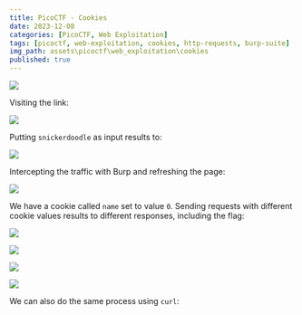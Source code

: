 ```yaml
---
title: PicoCTF - Cookies
date: 2023-12-08
categories: [PicoCTF, Web Exploitation]
tags: [picoctf, web-exploitation, cookies, http-requests, burp-suite]
img_path: assets\picoctf\web_exploitation\cookies
published: true
---
```


![](cookie_banner.png)

Visiting the link:

![](home.png)

Putting `snickerdoodle` as input results to:

![](snickerdoodle_cookie.png)

Intercepting the traffic with Burp and refreshing the page:

![](0_snickerdoodle.png)

We have a cookie called `name` set to value `0`. Sending requests with different cookie values results to different responses, including the flag:

![](1_chock.png)

![](2_oat.png)

![](18_flag.jpg)

![](28_mac.png)

We can also do the same process using `curl`:




